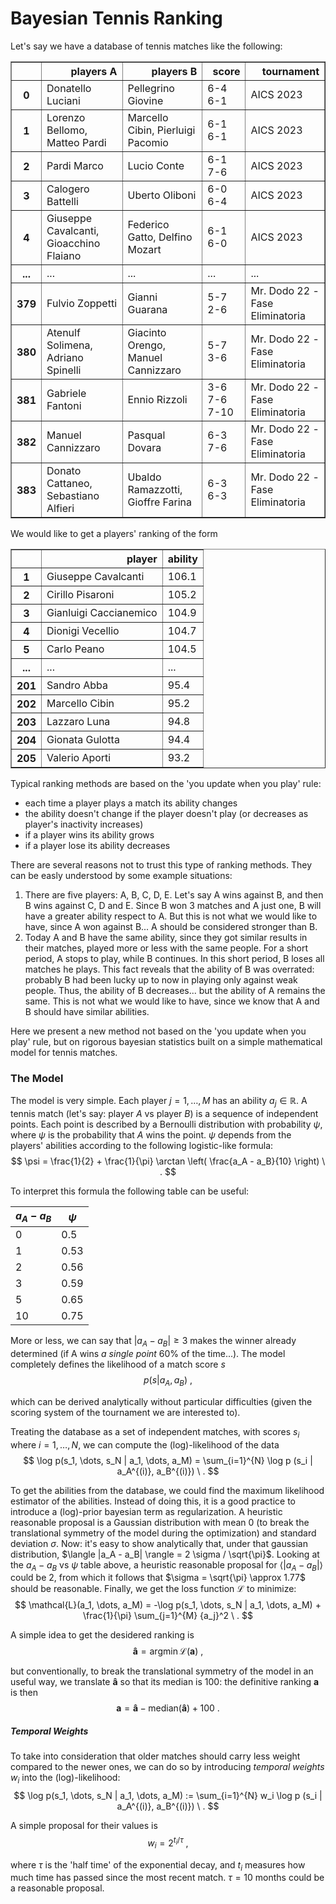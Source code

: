 # Bayesian Tennis Ranking

Let's say we have a database of tennis matches like the following:

<div>
<table border="1" class="dataframe">
  <thead>
    <tr style="text-align: right;">
      <th></th>
      <th>players A</th>
      <th>players B</th>
      <th>score</th>
      <th>tournament</th>
    </tr>
  </thead>
  <tbody>
    <tr>
      <th>0</th>
      <td>Donatello Luciani</td>
      <td>Pellegrino Giovine</td>
      <td>6-4 6-1</td>
      <td>AICS 2023</td>
    </tr>
    <tr>
      <th>1</th>
      <td>Lorenzo Bellomo, Matteo Pardi</td>
      <td>Marcello Cibin, Pierluigi Pacomio</td>
      <td>6-1 6-1</td>
      <td>AICS 2023</td>
    </tr>
    <tr>
      <th>2</th>
      <td>Pardi Marco</td>
      <td>Lucio Conte</td>
      <td>6-1 7-6</td>
      <td>AICS 2023</td>
    </tr>
    <tr>
      <th>3</th>
      <td>Calogero Battelli</td>
      <td>Uberto Oliboni</td>
      <td>6-0 6-4</td>
      <td>AICS 2023</td>
    </tr>
    <tr>
      <th>4</th>
      <td>Giuseppe Cavalcanti, Gioacchino Flaiano</td>
      <td>Federico Gatto, Delfino Mozart</td>
      <td>6-1 6-0</td>
      <td>AICS 2023</td>
    </tr>
    <tr>
      <th>...</th>
      <td>...</td>
      <td>...</td>
      <td>...</td>
      <td>...</td>
    </tr>
    <tr>
      <th>379</th>
      <td>Fulvio Zoppetti</td>
      <td>Gianni Guarana</td>
      <td>5-7 2-6</td>
      <td>Mr. Dodo 22 - Fase Eliminatoria</td>
    </tr>
    <tr>
      <th>380</th>
      <td>Atenulf Solimena, Adriano Spinelli</td>
      <td>Giacinto Orengo, Manuel Cannizzaro</td>
      <td>5-7 3-6</td>
      <td>Mr. Dodo 22 - Fase Eliminatoria</td>
    </tr>
    <tr>
      <th>381</th>
      <td>Gabriele Fantoni</td>
      <td>Ennio Rizzoli</td>
      <td>3-6 7-6 7-10</td>
      <td>Mr. Dodo 22 - Fase Eliminatoria</td>
    </tr>
    <tr>
      <th>382</th>
      <td>Manuel Cannizzaro</td>
      <td>Pasqual Dovara</td>
      <td>6-3 7-6</td>
      <td>Mr. Dodo 22 - Fase Eliminatoria</td>
    </tr>
    <tr>
      <th>383</th>
      <td>Donato Cattaneo, Sebastiano Alfieri</td>
      <td>Ubaldo Ramazzotti, Gioffre Farina</td>
      <td>6-3 6-3</td>
      <td>Mr. Dodo 22 - Fase Eliminatoria</td>
    </tr>
  </tbody>
</table>
</div>

We would like to get a players' ranking of the form

<div>
<table border="1" class="dataframe">
  <thead>
    <tr style="text-align: right;">
      <th></th>
      <th>player</th>
      <th>ability</th>
    </tr>
  </thead>
  <tbody>
    <tr>
      <th>1</th>
      <td>Giuseppe Cavalcanti</td>
      <td>106.1</td>
    </tr>
    <tr>
      <th>2</th>
      <td>Cirillo Pisaroni</td>
      <td>105.2</td>
    </tr>
    <tr>
      <th>3</th>
      <td>Gianluigi Caccianemico</td>
      <td>104.9</td>
    </tr>
    <tr>
      <th>4</th>
      <td>Dionigi Vecellio</td>
      <td>104.7</td>
    </tr>
    <tr>
      <th>5</th>
      <td>Carlo Peano</td>
      <td>104.5</td>
    </tr>
    <tr>
      <th>...</th>
      <td>...</td>
      <td>...</td>
    </tr>
    <tr>
      <th>201</th>
      <td>Sandro Abba</td>
      <td>95.4</td>
    </tr>
    <tr>
      <th>202</th>
      <td>Marcello Cibin</td>
      <td>95.2</td>
    </tr>
    <tr>
      <th>203</th>
      <td>Lazzaro Luna</td>
      <td>94.8</td>
    </tr>
    <tr>
      <th>204</th>
      <td>Gionata Gulotta</td>
      <td>94.4</td>
    </tr>
    <tr>
      <th>205</th>
      <td>Valerio Aporti</td>
      <td>93.2</td>
    </tr>
  </tbody>
</table>
</div>

Typical ranking methods are based on the 'you update when you play' rule:
- each time a player plays a match its ability changes
- the ability doesn't change if the player doesn't play (or decreases as player's inactivity increases)
- if a player wins its ability grows
- if a player lose its ability decreases

There are several reasons not to trust this type of ranking methods. They can be easly understood by some example situations:
1. There are five players: A, B, C, D, E. Let's say A wins against B, and then B wins against C, D and E. Since B won 3 matches and A just one, B will have a greater ability respect to A. But this is not what we would like to have, since A won against B... A should be considered stronger than B.
2. Today A and B have the same ability, since they got similar results in their matches, played more or less with the same people. For a short period, A stops to play, while B continues. In this short period, B loses all matches he plays. This fact reveals that the ability of B was overrated: probably B had been lucky up to now in playing only against weak people. Thus, the ability of B decreases... but the ability of A remains the same. This is not what we would like to have, since we know that A and B should have similar abilities.

Here we present a new method not based on the 'you update when you play' rule, but on rigorous bayesian statistics built on a simple mathematical model for tennis matches.

### The Model

The model is very simple. Each player $j = 1, \dots, M$ has an ability $a_j \in \mathbb{R}$. A tennis match (let's say: player $A$ vs player $B$) is a sequence of independent points. Each point is described by a Bernoulli distribution with probability $\psi$, where $\psi$ is the probability that $A$ wins the point. $\psi$ depends from the players' abilities according to the following logistic-like formula:
$$
\psi = \frac{1}{2} + \frac{1}{\pi} \arctan \left( \frac{a_A - a_B}{10} \right) \ .
$$

To interpret this formula the following table can be useful:

| $a_A - a_B$ | $\psi$ |
|------------|--------|
| $0$        | $0.5$  |
| $1$        | $0.53$ |
| $2$        | $0.56$ |
| $3$        | $0.59$ |
| $5$        | $0.65$ |
| $10$       | $0.75$ |

More or less, we can say that $|a_A - a_B| \geq 3$ makes the winner already determined (if A wins *a single point* 60% of the time...). The model completely defines the likelihood of a match score $s$
$$
p(s|a_A, a_B) \ ,
$$

which can be derived analytically without particular difficulties (given the scoring system of the tournament we are interested to).

Treating the database as a set of independent matches, with scores $s_i$ where $i = 1, \dots, N$, we can compute the (log)-likelihood of the data
$$
\log p(s_1, \dots, s_N | a_1, \dots, a_M) = \sum_{i=1}^{N} \log p (s_i | a_A^{(i)}, a_B^{(i)}) \ .
$$

To get the abilities from the database, we could find the maximum likelihood estimator of the abilities. Instead of doing this, it is a good practice to introduce a (log)-prior bayesian term as regularization. A heuristic reasonable proposal is a Gaussian distribution with mean 0 (to break the translational symmetry of the model during the optimization) and standard deviation $\sigma$. Now: it's easy to show analytically that, under that gaussian distribution, $\langle |a_A - a_B| \rangle = 2 \sigma / \sqrt{\pi}$. Looking at the $a_A - a_B$ vs $\psi$ table above, a heuristic reasonable proposal for $\langle |a_A - a_B| \rangle$ could be 2, from which it follows that $\sigma = \sqrt{\pi} \approx 1.77$ should be reasonable. Finally, we get the loss function $\mathcal{L}$ to minimize:
$$
\mathcal{L}(a_1, \dots, a_M) = -\log p(s_1, \dots, s_N | a_1, \dots, a_M) + \frac{1}{\pi} \sum_{j=1}^{M} {a_j}^2 \ .
$$

A simple idea to get the desidered ranking is
$$
\mathbf{\hat{a}} = \mathrm{argmin} \, \mathcal{L}(\mathbf{a}) \ ,
$$

but conventionally, to break the translational symmetry of the model in an useful way, we translate $\mathbf{\hat{a}}$ so that its median is 100: the definitive ranking $\mathbf{a}$ is then
$$
\mathbf{a} = \mathbf{\hat{a}} - \mathrm{median} (\mathbf{\hat{a}}) + 100 \ .
$$

##### Temporal Weights

To take into consideration that older matches should carry less weight compared to the newer ones, we can do so by introducing *temporal weights* $w_i$ into the (log)-likelihood:
$$
\log p(s_1, \dots, s_N | a_1, \dots, a_M) := \sum_{i=1}^{N} w_i \log p (s_i | a_A^{(i)}, a_B^{(i)}) \ .
$$

A simple proposal for their values is
$$
w_i = 2^{t_i / \tau} \ ,
$$

where $\tau$ is the 'half time' of the exponential decay, and $t_i$ measures how much time has passed since the most recent match. $\tau = 10$ months could be a reasonable proposal.
